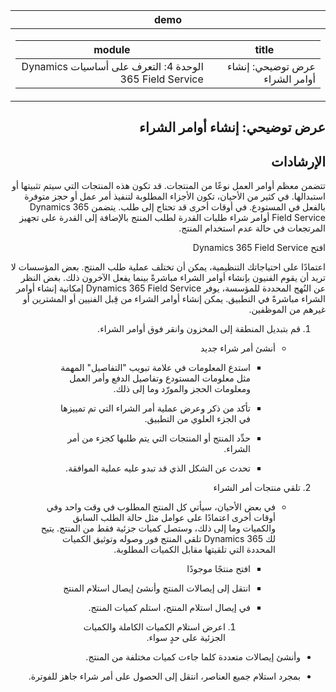 <div id="readme" class="Box-body readme blob js-code-block-container p-5 p-xl-6 gist-border-0" dir="rtl">
    <article class="markdown-body entry-content container-lg" itemprop="text"><table>
  <thead>
  <tr>
  <th>demo</th>
  </tr>
  </thead>
  <tbody>
  <tr>
  <td><div><table>
  <thead>
  <tr>
  <th>title</th>
  <th>module</th>
  </tr>
  </thead>
  <tbody>
  <tr>
  <td><div>عرض توضيحي: إنشاء أوامر الشراء</div></td>
  <td><div>الوحدة 4: التعرف على أساسيات Dynamics 365 Field Service</div></td>
  </tr>
  </tbody>
</table>
</div></td>
  </tr>
  </tbody>
</table>

# عرض توضيحي: إنشاء أوامر الشراء

## الإرشادات

تتضمن معظم أوامر العمل نوعًا من المنتجات. قد تكون هذه المنتجات التي سيتم تثبيتها أو استبدالها. في كثير من الأحيان، تكون الأجزاء المطلوبة لتنفيذ أمر عمل أو حجز متوفرة بالفعل في المستودع. في أوقات أخرى قد تحتاج إلى طلب. يتضمن Dynamics 365 Field Service أوامر شراء طلبات القدرة لطلب المنتج بالإضافة إلى القدرة على تجهيز المرتجعات في حالة عدم استخدام المنتج. 

 

افتح Dynamics 365 Field Service 

 

اعتمادًا على احتياجاتك التنظيمية، يمكن أن تختلف عملية طلب المنتج. بعض المؤسسات لا تريد أن يقوم الفنيون بإنشاء أوامر الشراء مباشرةً بينما يفعل الآخرون ذلك. بغض النظر عن النُهج المحددة للمؤسسة، يوفر Dynamics 365 Field Service إمكانية إنشاء أوامر الشراء مباشرةً في التطبيق. يمكن إنشاء أوامر الشراء من قِبل الفنيين أو المشترين أو غيرهم من الموظفين. 

1. قم بتبديل المنطقة إلى المخزون وانقر فوق أوامر الشراء.

	- أنشئ أمر شراء جديد

		- استدع المعلومات في علامة تبويب "التفاصيل" المهمة مثل معلومات المستودع وتفاصيل الدفع وأمر العمل ومعلومات الحجز والمورّد وما إلى ذلك. 

		- تأكد من ذكر وعرض عملية أمر الشراء التي تم تمييزها في الجزء العلوي من التطبيق. 

		- حدِّد المنتج أو المنتجات التي يتم طلبها كجزء من أمر الشراء. 

		- تحدث عن الشكل الذي قد تبدو عليه عملية الموافقة.

2. تلقي منتجات أمر الشراء

	- في بعض الأحيان، سيأتي كل المنتج المطلوب في وقت واحد وفي أوقات أخرى اعتمادًا على عوامل مثل حالة الطلب السابق والكميات وما إلى ذلك، وستصل كميات جزئية فقط من المنتج. يتيح لك Dynamics 365 تلقي المنتج فور وصوله وتوثيق الكميات المحددة التي تلقيتها مقابل الكميات المطلوبة. 

		- افتح منتجًا موجودًا

		- انتقل إلى إيصالات المنتج وأنشئ إيصال استلام المنتج

		- في إيصال استلام المنتج، استلم كميات المنتج. 

			1. اعرض استلام الكميات الكاملة والكميات الجزئية على حدٍ سواء. 

- وأنشئ إيصالات متعددة كلما جاءت كميات مختلفة من المنتج. 

- بمجرد استلام جميع العناصر، انتقل إلى الحصول على أمر شراء جاهز للفوترة. 
